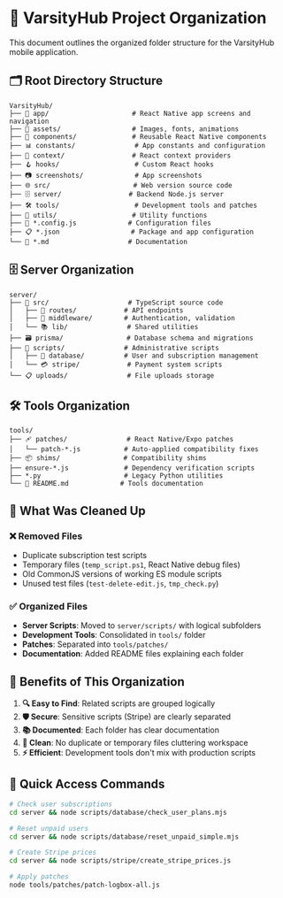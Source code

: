 # 📁 VarsityHub Project Organization

This document outlines the organized folder structure for the VarsityHub mobile application.

## 🗂️ Root Directory Structure

```
VarsityHub/
├── 📱 app/                     # React Native app screens and navigation
├── 🎨 assets/                  # Images, fonts, animations
├── 🧩 components/              # Reusable React Native components
├── 📊 constants/               # App constants and configuration
├── 🔄 context/                 # React context providers
├── 🪝 hooks/                   # Custom React hooks
├── 📷 screenshots/             # App screenshots
├── 🌐 src/                     # Web version source code
├── 🗄️ server/                 # Backend Node.js server
├── 🛠️ tools/                   # Development tools and patches
├── 🔧 utils/                   # Utility functions
├── 📄 *.config.js             # Configuration files
├── 📋 *.json                  # Package and app configuration
└── 📖 *.md                    # Documentation
```

## 🗄️ Server Organization

```
server/
├── 📂 src/                    # TypeScript source code
│   ├── 🔌 routes/            # API endpoints
│   ├── 🔐 middleware/        # Authentication, validation
│   └── 📚 lib/               # Shared utilities
├── 🗃️ prisma/                # Database schema and migrations
├── 📁 scripts/               # Administrative scripts
│   ├── 💾 database/          # User and subscription management
│   └── 💳 stripe/            # Payment system scripts
└── 📋 uploads/               # File uploads storage
```

## 🛠️ Tools Organization

```
tools/
├── 🩹 patches/               # React Native/Expo patches
│   └── patch-*.js           # Auto-applied compatibility fixes
├── 📦 shims/                # Compatibility shims
├── ensure-*.js              # Dependency verification scripts
├── *.py                     # Legacy Python utilities
└── 📖 README.md             # Tools documentation
```

## 🧹 What Was Cleaned Up

### ❌ Removed Files
- Duplicate subscription test scripts
- Temporary files (`temp_script.ps1`, React Native debug files)
- Old CommonJS versions of working ES module scripts
- Unused test files (`test-delete-edit.js`, `tmp_check.py`)

### ✅ Organized Files
- **Server Scripts**: Moved to `server/scripts/` with logical subfolders
- **Development Tools**: Consolidated in `tools/` folder
- **Patches**: Separated into `tools/patches/`
- **Documentation**: Added README files explaining each folder

## 🎯 Benefits of This Organization

1. **🔍 Easy to Find**: Related scripts are grouped logically
2. **🛡️ Secure**: Sensitive scripts (Stripe) are clearly separated  
3. **📚 Documented**: Each folder has clear documentation
4. **🧼 Clean**: No duplicate or temporary files cluttering workspace
5. **⚡ Efficient**: Development tools don't mix with production scripts

## 🚀 Quick Access Commands

```bash
# Check user subscriptions
cd server && node scripts/database/check_user_plans.mjs

# Reset unpaid users
cd server && node scripts/database/reset_unpaid_simple.mjs

# Create Stripe prices
cd server && node scripts/stripe/create_stripe_prices.js

# Apply patches
node tools/patches/patch-logbox-all.js
```